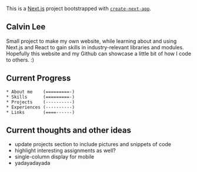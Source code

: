 This is a [Next.js](https://nextjs.org/) project bootstrapped with [`create-next-app`](https://github.com/vercel/next.js/tree/canary/packages/create-next-app).

## Calvin Lee

Small project to make my own website, while learning about and using Next.js and React to gain skills in industry-relevant libraries and modules. Hopefully this website and my Github can showcase a little bit of how I code to others. :)

## Current Progress
```
* About me    (=========-)
* Skills      (=========-)
* Projects    (----------)
* Experiences (----------)
* Links       (====------)
```

## Current thoughts and other ideas

* update projects section to include pictures and snippets of code
* highlight interesting assignments as well?
* single-column display for mobile
* yadayadayada
